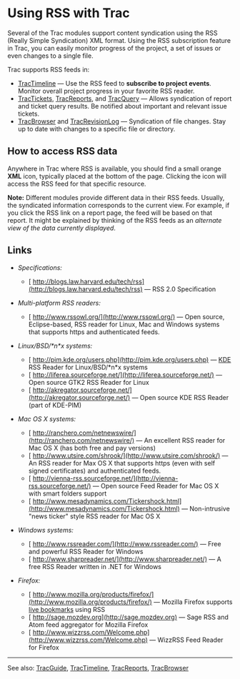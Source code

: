 # Using RSS with Trac


Several of the Trac modules support content syndication using the RSS (Really Simple Syndication) XML format.
Using the RSS subscription feature in Trac, you can easily monitor progress of the project, a set of issues or even changes to a single file.


Trac supports RSS feeds in:

- [TracTimeline](trac-timeline) —  Use the RSS feed to **subscribe to project events**.
  Monitor overall project progress in your favorite RSS reader.
- [TracTickets](trac-tickets), [TracReports](trac-reports), and [TracQuery](trac-query) — Allows syndication of report and ticket query results.
  Be notified about important and relevant issue tickets.
- [TracBrowser](trac-browser) and [TracRevisionLog](trac-revision-log) — Syndication of file changes.
  Stay up to date with changes to a specific file or directory.

## How to access RSS data


Anywhere in Trac where RSS is available, you should find a small orange **XML** icon, typically placed at the bottom of the page. Clicking the icon will access the RSS feed for that specific resource.

**Note:** Different modules provide different data in their RSS feeds. Usually, the syndicated information corresponds to the current view. For example, if you click the RSS link on a report page, the feed will be based on that report. It might be explained by thinking of the RSS feeds as an *alternate view of the data currently displayed*.

## Links

- *Specifications:*

  - [ http://blogs.law.harvard.edu/tech/rss](http://blogs.law.harvard.edu/tech/rss) — RSS 2.0 Specification

- *Multi-platform RSS readers:*

  - [ http://www.rssowl.org/](http://www.rssowl.org/) — Open source, Eclipse-based, RSS reader for Linux, Mac and Windows systems that supports https and authenticated feeds.

- *Linux/BSD/\*n\*x systems:*

  - [ http://pim.kde.org/users.php](http://pim.kde.org/users.php) — [ KDE](http://kde.org) RSS Reader for Linux/BSD/\*n\*x systems
  - [ http://liferea.sourceforge.net/](http://liferea.sourceforge.net/) — Open source GTK2 RSS Reader for Linux
  - [ http://akregator.sourceforge.net/](http://akregator.sourceforge.net/) — Open source KDE RSS Reader (part of KDE-PIM)

- *Mac OS X systems:*

  - [ http://ranchero.com/netnewswire/](http://ranchero.com/netnewswire/) — An excellent RSS reader for Mac OS X (has both free and pay versions)
  - [ http://www.utsire.com/shrook/](http://www.utsire.com/shrook/) — An RSS reader for Max OS X that supports https (even with self signed certificates) and authenticated feeds.
  - [ http://vienna-rss.sourceforge.net/](http://vienna-rss.sourceforge.net/) — Open source Feed Reader for Mac OS X with smart folders support
  - [ http://www.mesadynamics.com/Tickershock.html](http://www.mesadynamics.com/Tickershock.html) — Non-intrusive "news ticker" style RSS reader for Mac OS X

- *Windows systems:*

  - [ http://www.rssreader.com/](http://www.rssreader.com/) — Free and powerful RSS Reader for Windows
  - [ http://www.sharpreader.net/](http://www.sharpreader.net/) — A free RSS Reader written in .NET for Windows

- *Firefox:*

  - [ http://www.mozilla.org/products/firefox/](http://www.mozilla.org/products/firefox/) — Mozilla Firefox supports [ live bookmarks](http://www.mozilla.org/products/firefox/live-bookmarks.html) using RSS
  - [ http://sage.mozdev.org](http://sage.mozdev.org) — Sage RSS and Atom feed aggregator for Mozilla Firefox
  - [ http://www.wizzrss.com/Welcome.php](http://www.wizzrss.com/Welcome.php) — WizzRSS Feed Reader for Firefox

---


See also: [TracGuide](trac-guide), [TracTimeline](trac-timeline), [TracReports](trac-reports), [TracBrowser](trac-browser)
